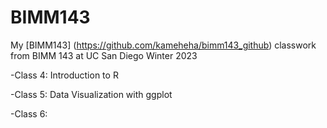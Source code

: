 # BIMM143

My [BIMM143] (https://github.com/kameheha/bimm143_github) classwork from BIMM 143 at UC San Diego Winter 2023

-Class 4: Introduction to R

-Class 5: Data Visualization with ggplot

-Class 6: 
